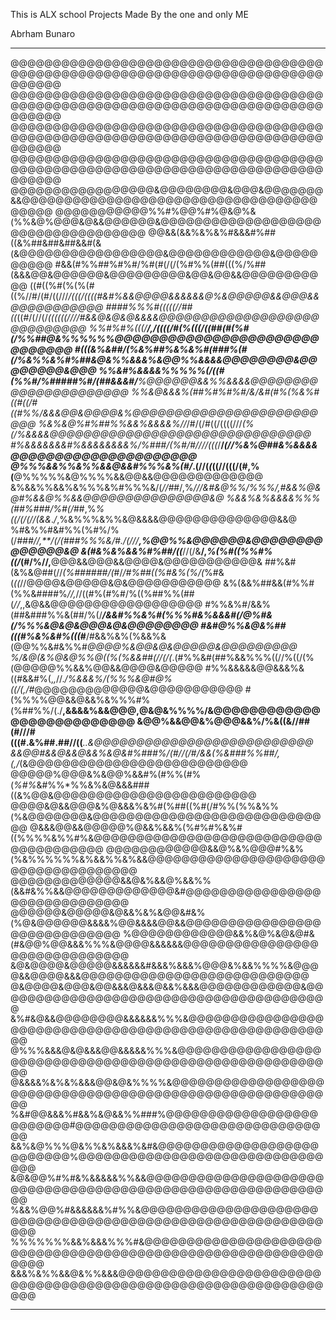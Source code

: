 This is ALX school Projects Made By the one and only ME

Abrham Bunaro


----------------------------------------------------------------------------------------------------------------------------------------

@@@@@@@@@@@@@@@@@@@@@@@@@@@@@@@@@@@@@@@@@@@@@@@@@@@@@@@@@@@@@@@@@@@@@@@@@@@@@@@@
@@@@@@@@@@@@@@@@@@@@@@@@@@@@@@@@@@@@@@@@@@@@@@@@@@@@@@@@@@@@@@@@@@@@@@@@@@@@@@@@
@@@@@@@@@@@@@@@@@@@@@@@@@@@@@@@@@@@@@@@@@@@@@@@@@@@@@@@@@@@@@@@@@@@@@@@@@@@@@@@@
@@@@@@@@@@@@@@@@@@@@@@@@@@@@@@@@@@@@@@@@@@@@@@@@@@@@@@@@@@@@@@@@@@@@@@@@@@@@@@@@
@@@@@@@@@@@@@@@@@&@@@@@@@@&@@@&@@@@@@@&&@@@@@@@@@@@@@@@@@@@@@@@@@@@@@@@@@@@@@@@@
@@@@@@@@@@@%%#%@@%#%@&@%&(%%&@%@@@&@&&@@@@@@&@@@@@@@@@@@@@@@@@@@@@@@@@@@@@@@@@@@
@@&&(&&%&%&%#&&&#%##((&%##&##&##&&#(&(&@@@@@@@@@@@@@@@@@&@@@@@@@@@@@@&@@@@@@@@@@
#&&(#%%##%#%#/%#(#(/(/(%#%%(##(((%/%##(&&&@@&@@@@@@&@@@@@@@@@&@@&@@&&@@@@@@@@@@@
((#((%#(%(%(#((%//#/(#/((///*/(((/((((#&#%&&@@@@&&&&&&@%&@@@@@&&@@@&&@@@@@@@@@@@
####%%%#(((((//##((*((#/(//(/*((((((////#&&@&@&@&&&&@@@@@@@@@@@@@@@@@@@@@@@@@@@@
%%#%#%(((/**/,/((((/#(%(((/((##(#(%#(/%%##@&%%%%%%@@@@@@@@@@@@@@@@@@@@@@@@@@@@@@
#(((&%&##/(%&%##%&%&%#(###%(#(/%&%%&%#%##&@&%%&&&%&@@%%&&&&@@@@@@@@&@@@@@@@@&@@@
%%&#%&&&&%%%%%(/((#(%%#/%#####%#/(##&&&#/**%@@@@@@&&%%&&&&@@@@@@@@@@@@@@@@@@@@@@
%%&@&&&%(##%#%#%#/&/&#(#%(%&%#((#((/#((#%%/&&&@@&@@@@&%@@@@@@@@@@@@@@@@@@@@@@@@@
%&%&@%#%##%%&&%&&&&%//*/#/(/#((/((((///*(%(/%&&&&@@@@@@@@@@@@@@@@@@@@@@@@@@@@@@@
#%&&&&&&&#%&&&&&&&&%/%###/(%#/#////(((*/**/*(//%&%@##&%&&&&@@@@@@@@@@@@@@@@@@@@@
@%%%&&%%&%%&&@&&#%%%&%(#/*.(//(*(*((//(((/(#,%(**@%%%%%&@%%%%&&@@&&@@@@@@@@@@@@@
&%&&%%&&%&%%%&%#%%%&/(*//#*#/,%*///&#&@%%/%%%/,#&&%@&@#%&&@%%&&@@@@@@@@@@@@@@@&@
%&&%&%&&&&%%%(##%###/%#(/*##,%*%((/(/(//(&&*.*/*,%&%%%&%%&@&&&&@@@@@@@@@@@@@@&&@
%#&%%#&#%%(%#%/%(/*###//,**/(/(###%%%&/*#*./(///**,%@@%%&@@@@@@&@@@@@@@@@@@@@@&@
&(#&%&%&&%#%##/((***//(/&**/,*%(%#((%%#%((/*(#/%//,**@@@&&@@@&&@@@@&@@@@@@@@@@@&
##%&#(&%&@##(//*(%######/(*#/*/#%##((%#&%(%/(*%#&(*((*//@@@@&@@@@@&@&@@@@@@@@@@@
&%(&&%##&&(#%%#(%%&####%*//,*//((#%(#%#/%((%##%%(##(*//*,,&@&&@@@@@@@@@@@@@@@@@@
#%%&%#/&&%(##&###%%&(##/%(/***/&&#%%&%#(%%%#&%&&&#(/@%#&(/%%%&@&@&@@@&@&@@@@@@@@
#&#@%%&@&%##(((#%&%&#%(((*#**/#&&%&%(%&&%&(@@%%&#&%%#*@@@@%&@@&@&@@@@@&@@@@@@@@@
%/&@(&%@&@%%@((%(%&&##(//(/(*.(#%%&#(##%&&%%%((//%((/(%(@@@@@%%&&%@@&&@@@@&@@@@@
#%%&&&&&@@&&&%&((#&&#%(,*,*//.*/%&&&%/(%%%&@#@%((/(,/#*@@@@@@@@@@@@@&@@@@@@@@@@@
#(%%%%@@&&@&&%&%%%#%(%##%%/(./**,&&&&%&&@@@,@&@&%%%%/&@@@@@@@@@@@@@@@@@@@@@@@@@@
&@@%&&@@&%@@@&&%/%&((&//##(#///#(((#.&%##.##//((***..&@@@@@@@@@@@@@@@@@@@@@@@@@@
&&@@#&&@&&@&&%&@&#%###%/(#//(/*#*/&&(%&###%%##/,(,/*(&@@@@@@@@@@@@@@@@@@@@@@@@@@
@@@@@%@@@&%&@@%&&#%(#%%(#%(*%#%*&#%%*%%&%&@&&&###((&%@@&@@@@@@@@@@@@@@@@@@@@@@@@
@@@@&@&&@@@&%@&&&%&%#(%##((%#(/#%%(%%&%%(%&@@@@@@@&@@@@@@@@@@@@@@@@@@@@@@@@@@@@@
@&&&@@&&@@@@@%@&&%&&%(%#%#%&%#((%%%%&%%#%&@@@@@@@@@@@@@@@@@@@@@@@@@@@@@@@@@@@@@@
@@@@@@@@@@@@&&@%&%@@@#%&%(%&%%%%%%&%&&%%&%&&@@@@@@@@@@@@@@@@@@@@@@@@@@@@@@@@@@@@
@@@@@@@@@@@@@&&@&%&&@%&&%%(&&#&%%&&@@@@@@@@@@@@@&#@@@@@@@@@@@@@@@@@@@@@@@@@@@@@@
@@@@@@&@@@@@&@&&%&%&@@&#&%(%@&@@@@@@&&&&%@@&&&&@@&&@@@@@@@@@@@@@@@@@@@@@@@@@@@@@
%@@@@@@@@@@@@&&%&@%&@&@#&(#&@@%@@&&&%%%&@@@@&&&&&&@@@@@@@@@@@@@@@@@@@@@@@@@@@@@@
&@&@@@@&@@@@@&&&&&&#&&&%&&&%@@@&%&&%%%%&@@@@&&@@@@&&&@@@@@@@@@@@@@@@@@@@@@@@@@@@
@&@@@@&@@@&@@&&&@&&&@&&%&&&@@@@@@@@@@@@&@@@@@@@@@@@@@@@@@@@@@@@@@@@@@@@@@@@@@@@@
&%#&@&&@@@@@@@@&&&&&&%%%&@@@@@@@@@@@@@@@@@@@@@@@@@@@@@@@@@@@@@@@@@@@@@@@@@@@@@@@
@%%%&&&@&@&&&@@&&&&&%%%&@@@@@@@@@@@@@@@@@@@@@@@@@@@@@@@@@@@@@@@@@@@@@@@@@@@@@@@@
@&&&&%&%&%&&&@@&@&%%%%&@@@@@@@@@@@@@@@@@@@@@@@@@@@@@@@@@@@@@@@@@@@@@@@@@@@@@@@@@
%&#@@&&&%#&&%&@&&%%###%@@@@@@@@@@@@@@@@@@@@@@@@@#@@@@@@@@@@@@@@@@@@@@@@@@@@@@@@@
&&%&@%%%@&%%&%&&&%&#&@@@@@@@@@@@@@@@@@@@@@@@@@@%@@@@@@@@@@@@@@@@@@@@@@@@@@@@@@@@
&@&@@%#%#&%&&&&&%%&&@@@@@@@@@@@@@@@@@@@@@@@@@@@@@@@@@@@@@@@@@@@@@@@@@@@@@@@@@@@@
%&&%@@%#&&&&&&%#%%&@@@@@@@@@@@@@@@@@@@@@@@@@@@@@@@@@@@@@@@@@@@@@@@@@@@@@@@@@@@@@
%%%%%%%&&%&&&%%%#&@@@@@@@@@@@@@@@@@@@@@@@@@@@@@@@@@@@@@@@@@@@@@@@@@@@@@@@@@@@@@@
&&&%&%%&&@&%%&&&@@@@@@@@@@@@@@@@@@@@@@@@@@@@@@@@@@@@@@@@@@@@@@@@@@@@@@@@@@@@@@@@

-----------------------------------------------------------------------------------------------------------------------------------